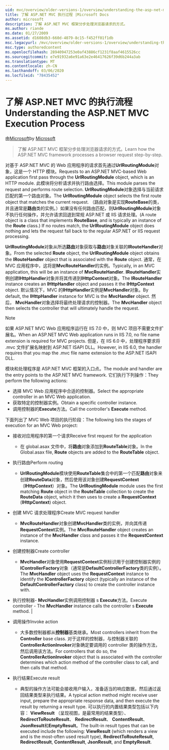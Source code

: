 ```yaml
---
uid: mvc/overview/older-versions-1/overview/understanding-the-asp-net-mvc-execution-process
title: 了解 ASP.NET MVC 执行过程 |Microsoft Docs
author: microsoft
description: 了解 ASP.NET MVC 框架分步处理浏览器请求的方式。
ms.author: riande
ms.date: 01/27/2009
ms.assetid: d1608db3-660d-4079-8c15-f452ff01f1db
msc.legacyurl: /mvc/overview/older-versions-1/overview/understanding-the-asp-net-mvc-execution-process
msc.type: authoredcontent
ms.openlocfilehash: 28940947253e0af43886cf1231f8aaf4615526cc
ms.sourcegitcommit: e7e91932a6e91a63e2e46417626f39d6b244a3ab
ms.translationtype: MT
ms.contentlocale: zh-CN
ms.lasthandoff: 03/06/2020
ms.locfileid: "78435452"
---
```

# <a name="understanding-the-aspnet-mvc-execution-process"></a><span data-ttu-id="5d6e7-103">了解 ASP.NET MVC 的执行流程</span><span class="sxs-lookup"><span data-stu-id="5d6e7-103">Understanding the ASP.NET MVC Execution Process</span></span>

<span data-ttu-id="5d6e7-104">由[Microsoft](https://github.com/microsoft)</span><span class="sxs-lookup"><span data-stu-id="5d6e7-104">by [Microsoft](https://github.com/microsoft)</span></span>

> <span data-ttu-id="5d6e7-105">了解 ASP.NET MVC 框架分步处理浏览器请求的方式。</span><span class="sxs-lookup"><span data-stu-id="5d6e7-105">Learn how the ASP.NET MVC framework processes a browser request step-by-step.</span></span>

<span data-ttu-id="5d6e7-106">对基于 ASP.NET MVC 的 Web 应用程序的请求首先通过**UrlRoutingModule**对象，这是一个 HTTP 模块。</span><span class="sxs-lookup"><span data-stu-id="5d6e7-106">Requests to an ASP.NET MVC-based Web application first pass through the **UrlRoutingModule** object, which is an HTTP module.</span></span> <span data-ttu-id="5d6e7-107">此模块将分析请求并执行路由选择。</span><span class="sxs-lookup"><span data-stu-id="5d6e7-107">This module parses the request and performs route selection.</span></span> <span data-ttu-id="5d6e7-108">**UrlRoutingModule**对象选择与当前请求匹配的第一个路由对象。</span><span class="sxs-lookup"><span data-stu-id="5d6e7-108">The **UrlRoutingModule** object selects the first route object that matches the current request.</span></span> <span data-ttu-id="5d6e7-109">（路由对象是实现**RouteBase**的类，并且通常是**路由**类的实例。）如果没有任何路由匹配，则**UrlRoutingModule**对象不执行任何操作，并允许请求回退到常规 ASP.NET 或 IIS 请求处理。</span><span class="sxs-lookup"><span data-stu-id="5d6e7-109">(A route object is a class that implements **RouteBase**, and is typically an instance of the **Route** class.) If no routes match, the **UrlRoutingModule** object does nothing and lets the request fall back to the regular ASP.NET or IIS request processing.</span></span>

<span data-ttu-id="5d6e7-110">**UrlRoutingModule**对象从所选**路由**对象获取与**路由**对象关联的**IRouteHandler**对象。</span><span class="sxs-lookup"><span data-stu-id="5d6e7-110">From the selected **Route** object, the **UrlRoutingModule** object obtains the **IRouteHandler** object that is associated with the **Route** object.</span></span> <span data-ttu-id="5d6e7-111">通常，在 MVC 应用程序中，这将是**MvcRouteHandler**的实例。</span><span class="sxs-lookup"><span data-stu-id="5d6e7-111">Typically, in an MVC application, this will be an instance of **MvcRouteHandler**.</span></span> <span data-ttu-id="5d6e7-112">**IRouteHandler**实例创建**IHttpHandler**对象并将其传递到**IHttpContext**对象。</span><span class="sxs-lookup"><span data-stu-id="5d6e7-112">The **IRouteHandler** instance creates an **IHttpHandler** object and passes it the **IHttpContext** object.</span></span> <span data-ttu-id="5d6e7-113">默认情况下，MVC 的**IHttpHandler**实例是**MvcHandler**对象。</span><span class="sxs-lookup"><span data-stu-id="5d6e7-113">By default, the **IHttpHandler** instance for MVC is the **MvcHandler** object.</span></span> <span data-ttu-id="5d6e7-114">然后， **MvcHandler**对象选择将最终处理请求的控制器。</span><span class="sxs-lookup"><span data-stu-id="5d6e7-114">The **MvcHandler** object then selects the controller that will ultimately handle the request.</span></span>

> [!NOTE]
> <span data-ttu-id="5d6e7-115">如果 ASP.NET MVC Web 应用程序运行在 IIS 7.0 中，则 MVC 项目不需要文件扩展名。</span><span class="sxs-lookup"><span data-stu-id="5d6e7-115">When an ASP.NET MVC Web application runs in IIS 7.0, no file name extension is required for MVC projects.</span></span> <span data-ttu-id="5d6e7-116">但是，在 IIS 6.0 中，处理程序要求将 .mvc 文件扩展名映射到 ASP.NET ISAPI DLL。</span><span class="sxs-lookup"><span data-stu-id="5d6e7-116">However, in IIS 6.0, the handler requires that you map the .mvc file name extension to the ASP.NET ISAPI DLL.</span></span>

<span data-ttu-id="5d6e7-117">模块和处理程序是 ASP.NET MVC 框架的入口点。</span><span class="sxs-lookup"><span data-stu-id="5d6e7-117">The module and handler are the entry points to the ASP.NET MVC framework.</span></span> <span data-ttu-id="5d6e7-118">它们执行下列操作：</span><span class="sxs-lookup"><span data-stu-id="5d6e7-118">They perform the following actions:</span></span>

- <span data-ttu-id="5d6e7-119">选择 MVC Web 应用程序中合适的控制器。</span><span class="sxs-lookup"><span data-stu-id="5d6e7-119">Select the appropriate controller in an MVC Web application.</span></span>
- <span data-ttu-id="5d6e7-120">获取特定的控制器实例。</span><span class="sxs-lookup"><span data-stu-id="5d6e7-120">Obtain a specific controller instance.</span></span>
- <span data-ttu-id="5d6e7-121">调用控制器的**Execute**方法。</span><span class="sxs-lookup"><span data-stu-id="5d6e7-121">Call the controller's **Execute** method.</span></span>

<span data-ttu-id="5d6e7-122">下面列出了 MVC Web 项目的执行阶段：</span><span class="sxs-lookup"><span data-stu-id="5d6e7-122">The following lists the stages of execution for an MVC Web project:</span></span>

- <span data-ttu-id="5d6e7-123">接收对应用程序的第一个请求</span><span class="sxs-lookup"><span data-stu-id="5d6e7-123">Receive first request for the application</span></span> 

    - <span data-ttu-id="5d6e7-124">在 global.asax 文件中，将**路由**对象添加到**RouteTable**对象。</span><span class="sxs-lookup"><span data-stu-id="5d6e7-124">In the Global.asax file, **Route** objects are added to the **RouteTable** object.</span></span>
- <span data-ttu-id="5d6e7-125">执行路由</span><span class="sxs-lookup"><span data-stu-id="5d6e7-125">Perform routing</span></span> 

    - <span data-ttu-id="5d6e7-126">**UrlRoutingModule**模块使用**RouteTable**集合中的第一个匹配**路由**对象来创建**RouteData**对象，然后使用该对象创建**RequestContext** （**IHttpContext**）对象。</span><span class="sxs-lookup"><span data-stu-id="5d6e7-126">The **UrlRoutingModule** module uses the first matching **Route** object in the **RouteTable** collection to create the **RouteData** object, which it then uses to create a **RequestContext** (**IHttpContext**) object.</span></span>
- <span data-ttu-id="5d6e7-127">创建 MVC 请求处理程序</span><span class="sxs-lookup"><span data-stu-id="5d6e7-127">Create MVC request handler</span></span> 

    - <span data-ttu-id="5d6e7-128">**MvcRouteHandler**对象创建**MvcHandler**类的实例，并向其传递**RequestContext**实例。</span><span class="sxs-lookup"><span data-stu-id="5d6e7-128">The **MvcRouteHandler** object creates an instance of the **MvcHandler** class and passes it the **RequestContext** instance.</span></span>
- <span data-ttu-id="5d6e7-129">创建控制器</span><span class="sxs-lookup"><span data-stu-id="5d6e7-129">Create controller</span></span> 

    - <span data-ttu-id="5d6e7-130">**MvcHandler**对象使用**RequestContext**实例标识用于创建控制器实例的**IControllerFactory**对象（通常是**DefaultControllerFactory**类的实例）。</span><span class="sxs-lookup"><span data-stu-id="5d6e7-130">The **MvcHandler** object uses the **RequestContext** instance to identify the **IControllerFactory** object (typically an instance of the **DefaultControllerFactory** class) to create the controller instance with.</span></span>
- <span data-ttu-id="5d6e7-131">执行控制器- **MvcHandler**实例调用控制器 s **Execute**方法。</span><span class="sxs-lookup"><span data-stu-id="5d6e7-131">Execute controller - The **MvcHandler** instance calls the controller s **Execute** method.</span></span> |
- <span data-ttu-id="5d6e7-132">调用操作</span><span class="sxs-lookup"><span data-stu-id="5d6e7-132">Invoke action</span></span> 

    - <span data-ttu-id="5d6e7-133">大多数控制器都从**控制器**基类继承。</span><span class="sxs-lookup"><span data-stu-id="5d6e7-133">Most controllers inherit from the **Controller** base class.</span></span> <span data-ttu-id="5d6e7-134">对于这样的控制器，与控制器关联的**ControllerActionInvoker**对象确定要调用的 controller 类的操作方法，然后调用该方法。</span><span class="sxs-lookup"><span data-stu-id="5d6e7-134">For controllers that do so, the **ControllerActionInvoker** object that is associated with the controller determines which action method of the controller class to call, and then calls that method.</span></span>
- <span data-ttu-id="5d6e7-135">执行结果</span><span class="sxs-lookup"><span data-stu-id="5d6e7-135">Execute result</span></span> 

    - <span data-ttu-id="5d6e7-136">典型的操作方法可能会接收用户输入，准备适当的响应数据，然后通过返回结果类型来执行结果。</span><span class="sxs-lookup"><span data-stu-id="5d6e7-136">A typical action method might receive user input, prepare the appropriate response data, and then execute the result by returning a result type.</span></span> <span data-ttu-id="5d6e7-137">可以执行的内置结果类型包括以下内容： **ViewResult** （呈现视图，是最常用的结果类型）、 **RedirectToRouteResult**、 **RedirectResult**、 **ContentResult**、 **JsonResult**和**EmptyResult**。</span><span class="sxs-lookup"><span data-stu-id="5d6e7-137">The built-in result types that can be executed include the following: **ViewResult** (which renders a view and is the most-often used result type), **RedirectToRouteResult**, **RedirectResult**, **ContentResult**, **JsonResult**, and **EmptyResult**.</span></span>
